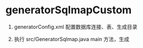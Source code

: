 # generatorSqlmapCustom

1. generatorConfig.xml 配置数据库连接、表、生成目录

2. 执行 src/GeneratorSqlmap.java main 方法，生成